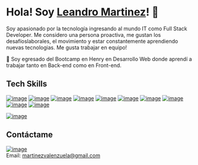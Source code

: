 # Hola! Soy [Leandro Martinez](https://www.linkedin.com/in/leandromartinezvalenzuela/)! 👋

Soy apasionado por la tecnología ingresando al mundo IT como Full Stack Developer.
Me considero una persona proactiva, me gustan los desafíoslaborales, el movimiento y
estar constantemente aprendiendo nuevas tecnologias. Me gusta trabajar en equipo!

👀 Soy egresado del Bootcamp en Henry en Desarrollo Web donde aprendí a trabajar tanto en Back-end como en Front-end.

## Tech Skills

[![image](https://user-images.githubusercontent.com/98785661/189455045-2ac08363-b9f0-4ba8-bb6f-63c2f0b4245a.png)](https://developer.mozilla.org/es/docs/Web/HTML)
[![image](https://user-images.githubusercontent.com/98785661/189455281-d20f19c7-5364-47f2-8f20-937d18fad520.png)](https://www.w3schools.com/css/)
[![image](https://user-images.githubusercontent.com/98785661/189456053-1a9f396c-0bab-4f15-bb32-931a7977df2f.png)](https://git-scm.com/)
[![image](https://user-images.githubusercontent.com/98785661/189455904-56201b49-51bf-41d0-8049-25325a0c3f86.png)](https://github.com/)
[![image](https://user-images.githubusercontent.com/98785661/189455325-c4ee1c41-6084-4f7a-a017-930837d140b0.png)](https://developer.mozilla.org/en-US/docs/Web/JavaScript)
[![image](https://user-images.githubusercontent.com/98785661/189455384-7aab3b7d-5e07-4a3d-8536-8703d9694e60.png)](https://reactjs.org/)
[![image](https://user-images.githubusercontent.com/98785661/189455429-6f716df7-3e74-4f16-98b1-acc61de3022e.png)](https://redux.js.org/)
[![image](https://user-images.githubusercontent.com/98785661/189455531-b350e11b-77b3-448e-9252-246e20b5f10e.png)](https://nodejs.org/en/)
[![image](https://user-images.githubusercontent.com/98785661/189455572-e80dcae2-268a-4216-ab5f-d473e71e847f.png)](https://expressjs.com/)
[![image](https://user-images.githubusercontent.com/98785661/189455598-90574523-d6df-4902-bb75-2bea44ec55c6.png)](https://www.postgresql.org/)

[![image](https://user-images.githubusercontent.com/98785661/189455497-c2fa71ab-3d93-43bf-b585-872a8d2feb46.png)](https://www.postman.com/)

## Contáctame

[![image](https://user-images.githubusercontent.com/98785661/189456621-158cc584-5289-4b5d-9e1e-5e3b41009000.png)](https://www.linkedin.com/in/leandromartinezvalenzuela/)
<br>
Email: martinezvalenzuela@gmail.com


